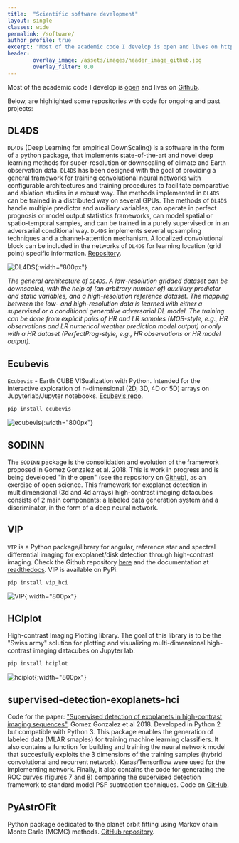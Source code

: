 ```yaml
---
title:  "Scientific software development"
layout: single
classes: wide
permalink: /software/
author_profile: true
excerpt: "Most of the academic code I develop is open and lives on https://github.com/carlos-gg/..."
header:
        overlay_image: /assets/images/header_image_github.jpg
        overlay_filter: 0.0
---
```


Most of the academic code I develop is [open](https://en.wikipedia.org/wiki/Open_source) and lives on [Github](https://github.com/carlos-gg/).

Below, are highlighted some repositories with code for ongoing and past projects: 

## DL4DS

`DL4DS` (Deep Learning for empirical DownScaling) is a software in the form of a python package, that implements state-of-the-art and novel deep learning methods for super-resolution or downscaling of climate and Earth observation data. `DL4DS` has been designed with the goal of providing a general framework for training convolutional neural networks with configurable architectures and training procedures to facilitate comparative and ablation studies in a robust way. The methods implemented in `DL4DS` can be trained in a distributed way on several GPUs. The methods of `DL4DS` handle multiple predictor and auxiliary variables, can operate in perfect prognosis or model output statistics frameworks, can model spatial or spatio-temporal samples, and can be trained in a purely supervised or in an adversarial conditional way. `DL4DS` implements several upsampling techniques and a channel-attention mechanism. A localized convolutional block can be included in the networks of `DL4DS` for learning location (grid point) specific information. [Repository](https://github.com/carlos-gg/dl4ds).

![DL4DS](https://github.com/carlos-gg/dl4ds/raw/master/docs/img/fig_workflow.png){:width="800px"}

_The general architecture of `DL4DS`. A low-resolution gridded dataset can be downscaled, with the help of (an arbitrary number of) auxiliary predictor and static variables, and a high-resolution reference dataset. The mapping between the low- and high-resolution data is learned with either a supervised or a conditional generative adversarial DL model. The training can be done from explicit pairs of HR and LR samples (MOS-style, e.g., HR observations and LR numerical weather prediction model output) or only with a HR dataset (PerfectProg-style, e.g., HR observations or HR model output)._


## Ecubevis

`Ecubevis` - Earth CUBE VISualization with Python. Intended for the interactive exploration of n-dimensional (2D, 3D, 4D or 5D) arrays on Jupyterlab/Jupyter notebooks. [Ecubevis repo](https://github.com/carlos-gg/ecubevis).

```bash
pip install ecubevis
```
![ecubevis](https://github.com/carlos-gg/ecubevis/raw/master/screenshots/ecubevis_1.png
){:width="800px"}

## SODINN

The `SODINN` package is the consolidation and evolution of the framework proposed in Gomez Gonzalez et al. 2018. This is work in progress and is being developed "in the open" (see the repository on [Github](https://github.com/carlos-gg/sodinn)), as an exercise of open science. This framework for exoplanet detection in multidimensional (3d and 4d arrays) high-contrast imaging datacubes consists of 2 main components: a labeled data generation system and a discriminator, in the form of a deep neural network.  

## VIP

`VIP` is a Python package/library for angular, reference star and spectral differential imaging for exoplanet/disk detection through high-contrast imaging. Check the Github repository [here](https://github.com/vortex-exoplanet/VIP) and the documentation at [readthedocs](http://vip.readthedocs.io/). VIP is available on PyPi:

```bash
pip install vip_hci
```

![VIP](/assets/images/vip.png){:width="800px"}

## HCIplot

High-contrast Imaging Plotting library. The goal of this library is to be the "Swiss army" solution for plotting and visualizing multi-dimensional high-contrast imaging datacubes on Jupyter lab. 

```bash
pip install hciplot
```

![hciplot](/assets/images/hciplot.png){:width="800px"}


## supervised-detection-exoplanets-hci

Code for the paper: ["Supervised detection of exoplanets in high-contrast imaging sequences"](https://www.aanda.org/articles/aa/abs/2018/05/aa31961-17/aa31961-17.html), Gomez Gonzalez et al 2018. Developed in Python 2 but compatible with Python 3. This package enables the generation of labeled data (MLAR smaples) for training machine learning classifiers. It also contains a function for building and training the neural network model that succesfully exploits the 3 dimensions of the training samples (hybrid convolutional and recurrent network). Keras/Tensorflow were used for the implementing network. Finally, it also contains the code for generating the ROC curves (figures 7 and 8) comparing the supervised detection framework to standard model PSF subtraction techniques. Code on [GitHub](https://github.com/carlos-gg/supervised-detection-exoplanets-hci).


## PyAstrOFit

Python package dedicated to the planet orbit fitting using Markov chain Monte Carlo (MCMC) methods. [GitHub repository](https://github.com/vortex-exoplanet/PyAstrOFit).
